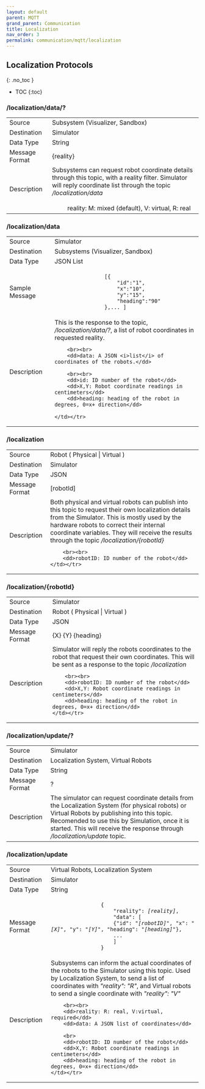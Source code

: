 ```yaml
---
layout: default
parent: MQTT
grand_parent: Communication
title: Localization
nav_order: 3
permalink: communication/mqtt/localization
---
```


## Localization Protocols
{: .no_toc }

- TOC
{:toc}

###  /localization/data/?

<table>
    <tr><td>Source</td><td>Subsystem (Visualizer, Sandbox)</td></tr>
    <tr><td>Destination</td><td>Simulator</td></tr>
    <tr><td>Data Type</td><td>String</td></tr>
    <tr><td>Message Format</td><td>
        {reality}
    </td></tr>
    <tr><td>Description</td><td>
        Subsystems can request robot coordinate details through this topic, with a reality filter.
        Simulator will reply coordinate list through the topic <i>/localization/data</i>
        <br><br>
        <dd>reality: M: mixed (default), V: virtual, R: real</dd>
    </td></tr>
</table>

###  /localization/data

<table>
    <tr><td>Source</td><td>Simulator</td></tr>
    <tr><td>Destination</td><td>Subsystems (Visualizer, Sandbox)</td></tr>
    <tr><td>Data Type</td><td>JSON List</td></tr>
    <tr><td>Sample Message</td><td>
        <div class="language-json highlighter-rouge">
            <code class="highlight">
                [{
                    "id":"1",
                    "x":"10",
                    "y":"15",
                    "heading":"90"
                },... ]
            </code>
        </div>
    </td></tr>
    <tr><td>Description</td><td>
        This is the response to the topic, <i>/localization/data/?</i>,
        a list of robot coordinates in requested reality.

        <br><br>
        <dd>data: A JSON <i>list</i> of coordinates of the robots.</dd>

        <br><br>
        <dd>id: ID number of the robot</dd>
        <dd>X,Y: Robot coordinate readings in centimeters</dd>
        <dd>heading: heading of the robot in degrees, 0=x+ direction</dd>

    </td></tr>
</table>



### /localization

<table>
    <tr><td>Source</td><td>Robot ( Physical | Virtual )</td></tr>
    <tr><td>Destination</td><td>Simulator</td></tr>
    <tr><td>Data Type</td><td>JSON</td></tr>
    <tr><td>Message Format</td><td>
        [robotId]
    </td></tr>
    <tr><td>Description</td><td>
        Both physical and virtual robots can publish into this topic to request their own localization details
        from the Simulator. This is mostly used by the hardware robots to correct their internal coordinate variables.
        They will receive the results through the topic <i>/localization/{robotId}</i>

        <br><br>
        <dd>robotID: ID number of the robot</dd>
    </td></tr>
</table>

### /localization/{robotId}

<table>
    <tr><td>Source</td><td>Simulator</td></tr>
    <tr><td>Destination</td><td>Robot ( Physical | Virtual ) </td></tr>
    <tr><td>Data Type</td><td>JSON</td></tr>
    <tr><td>Message Format</td><td>
        {X} {Y} {heading}
    </td></tr>
    <tr><td>Description</td><td>
        Simulator will reply the robots coordinates to the robot that request their own
        coordinates. This will be sent as a response to the topic <i>/localization</i>

        <br><br>
        <dd>robotID: ID number of the robot</dd>
        <dd>X,Y: Robot coordinate readings in centimeters</dd>
        <dd>heading: heading of the robot in degrees, 0=x+ direction</dd>
    </td></tr>
</table>

###  /localization/update/?

<table>
    <tr><td>Source</td><td>Simulator</td></tr>
    <tr><td>Destination</td><td>Localization System, Virtual Robots
    </td></tr>
    <tr><td>Data Type</td><td>String</td></tr>
    <tr><td>Message Format</td><td>
        ?
    </td></tr>
    <tr><td>Description</td><td>
        The simulator can request coordinate details from the
        Localization System (for physical robots) or Virtual Robots by publishing
        into this topic. Recomended to use this by Simulation, once it is started.
        This will receive the response through <i>/localization/update</i> topic.
    </td></tr>
</table>


###  /localization/update

<table>
    <tr><td>Source</td><td>Virtual Robots, Localization System</td></tr>
    <tr><td>Destination</td><td>Simulator</td></tr>
    <tr><td>Data Type</td><td>String</td></tr>
    <tr><td>Message Format</td><td>
        <div class="language-json highlighter-rouge">
            <code class="highlight">
                {
                    "reality": <i>[reality]</i>,
                    "data": [
                    {"id": "<i>[robotID]</i>", "x": "<i>[X]</i>", "y": "<i>[Y]</i>", "heading": "<i>[heading]</i>"},
                    ...
                    ]
                }
            </code>
        </div>
    </td></tr>
    <tr><td>Description</td><td>
        Subsystems can inform the actual coordinates of the robots to the Simulator using this topic.
        Used by Localization System, to send a list of coordinates with <i>"reality": "R"</i>, and
        Virtual robots to send a single coordinate with <i>"reality": "V"</i>

        <br><br>
        <dd>reality: R: real, V:virtual, required</dd>
        <dd>data: A JSON list of coordinates</dd>

        <br>
        <dd>robotID: ID number of the robot</dd>
        <dd>X,Y: Robot coordinate readings in centimeters</dd>
        <dd>heading: heading of the robot in degrees, 0=x+ direction</dd>
    </td></tr>
</table>
